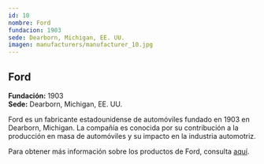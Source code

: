 ```yaml
---
id: 10
nombre: Ford
fundacion: 1903
sede: Dearborn, Michigan, EE. UU.
imagen: manufacturers/manufacturer_10.jpg
---
```



## Ford

**Fundación:** 1903  
**Sede:** Dearborn, Michigan, EE. UU.

Ford es un fabricante estadounidense de automóviles fundado en 1903 en Dearborn, Michigan. La compañía es conocida por su contribución a la producción en masa de automóviles y su impacto en la industria automotriz.

Para obtener más información sobre los productos de Ford, consulta [aquí](/manufacturers/ford/products).
